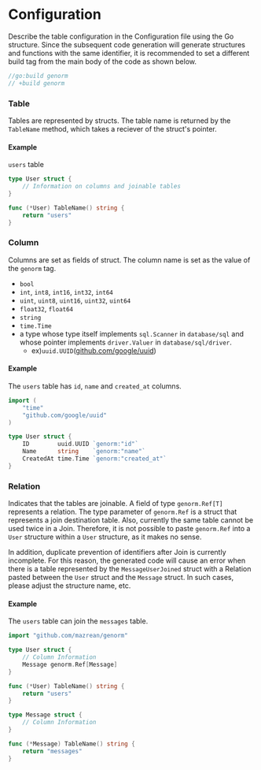 # Configuration

Describe the table configuration in the Configuration file using the Go structure. Since the subsequent code generation will generate structures and functions with the same identifier, it is recommended to set a different build tag from the main body of the code as shown below.

```go
//go:build genorm
// +build genorm
```

### Table

Tables are represented by structs. The table name is returned by the `TableName` method, which takes a reciever of the struct's pointer.

#### Example

`users` table

```go
type User struct {
    // Information on columns and joinable tables
}

func (*User) TableName() string {
    return "users"
}
```

### Column

Columns are set as fields of struct. The column name is set as the value of the `genorm` tag.

* `bool`
* `int`, `int8`, `int16`, `int32`, `int64`
* `uint`, `uint8`, `uint16`, `uint32`, `uint64`
* `float32`, `float64`
* `string`
* `time.Time`
* a type whose type itself implements `sql.Scanner` in `database/sql` and whose pointer implements `driver.Valuer` in `database/sql/driver`.
  * ex)`uuid.UUID`([github.com/google/uuid](https://github.com/google/uuid))

#### Example

The `users` table has `id`, `name` and `created_at` columns.

```go
import (
    "time"
    "github.com/google/uuid"
)

type User struct {
	ID        uuid.UUID `genorm:"id"`
	Name      string    `genorm:"name"`
	CreatedAt time.Time `genorm:"created_at"`
}
```

### Relation

Indicates that the tables are joinable. A field of type `genorm.Ref[T]` represents a relation. The type parameter of `genorm.Ref` is a struct that represents a join destination table.
Also, currently the same table cannot be used twice in a Join.
Therefore, it is not possible to paste `genorm.Ref` into a `User` structure within a `User` structure, as it makes no sense.

In addition, duplicate prevention of identifiers after Join is currently incomplete.
For this reason, the generated code will cause an error when there is a table represented by the `MessageUserJoined` struct with a Relation pasted between the `User` struct and the `Message` struct.
In such cases, please adjust the structure name, etc.

#### Example

The `users` table can join the `messages` table.

```go
import "github.com/mazrean/genorm"

type User struct {
    // Column Information
    Message genorm.Ref[Message]
}

func (*User) TableName() string {
    return "users"
}

type Message struct {
    // Column Information
}

func (*Message) TableName() string {
    return "messages"
}
```

